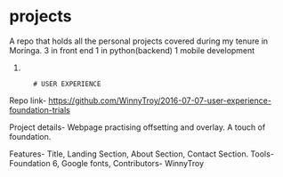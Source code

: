 # projects

A repo that holds all the personal projects covered during my tenure in Moringa.
3 in front end
1 in python(backend)
1 mobile development




1.

          # USER EXPERIENCE
         

Repo link-
              https://github.com/WinnyTroy/2016-07-07-user-experience-foundation-trials

Project details-
              Webpage practising offsetting and overlay. A touch of foundation.

Features-
          Title, Landing Section, About Section, Contact Section.
Tools-
        Foundation 6, Google fonts,
Contributors-
        WinnyTroy
